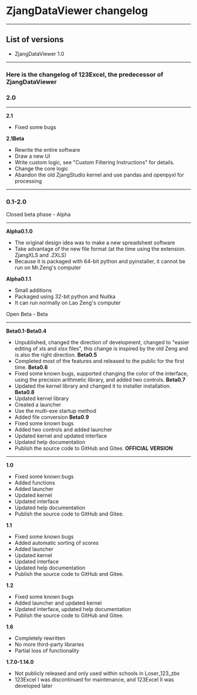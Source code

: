 # ZjangDataViewer changelog
***

## List of versions

* ZjangDataViewer 1.0

***

### Here is the changelog of 123Excel, the predecessor of ZjangDataViewer
### 2.0 
***
**2.1**
* Fixed some bugs

**2.1Beta**
- Rewrite the entire software
- Draw a new UI
- Write custom logic, see "Custom Filtering Instructions" for details.
- Change the core logic
- Abandon the old ZjangStudio kernel and use pandas and openpyxl for processing

***
### 0.1-2.0

Closed beta phase - Alpha
***
**Alpha0.1.0**
* The original design idea was to make a new spreadsheet software
* Take advantage of the new file format (at the time using the extension. ZjangXLS and .ZXLS)
* Because it is packaged with 64-bit python and pyinstaller, it cannot be run on Mr.Zeng's computer

**Alpha0.1.1**
* Small additions
* Packaged using 32-bit python and Nuitka
* It can run normally on Lao Zeng's computer

Open Beta - Beta
***
**Beta0.1-Beta0.4**
* Unpublished, changed the direction of development, changed to "easier editing of xls and xlsx files", this change is inspired by the old Zeng and is also the right direction.
**Beta0.5**
* Completed most of the features and released to the public for the first time.
**Beta0.6**
* Fixed some known bugs, supported changing the color of the interface, using the precision arithmetic library, and added two controls.
**Beta0.7**
* Updated the kernel library and changed it to installer installation.
**Beta0.8**
* Updated kernel library
* Created a launcher
* Use the multi-exe startup method
* Added file conversion
**Beta0.9**
* Fixed some known bugs
* Added two controls and added launcher
* Updated kernel and updated interface
* Updated help documentation
* Publish the source code to GitHub and Gitee.
**OFFICIAL VERSION**
***
**1.0**
* Fixed some known bugs
* Added functions
* Added launcher
* Updated kernel
* Updated interface
* Updated help documentation
* Publish the source code to GitHub and Gitee.

**1.1**
* Fixed some known bugs
* Added automatic sorting of scores
* Added launcher
* Updated kernel
* Updated interface
* Updated help documentation
* Publish the source code to GitHub and Gitee.

**1.2**
* Fixed some known bugs
* Added launcher and updated kernel
* Updated interface, updated help documentation
* Publish the source code to GitHub and Gitee.

**1.6**
* Completely rewritten
* No more third-party libraries
* Partial loss of functionality

**1.7.0-1.14.0**
* Not publicly released and only used within schools in Loser_123_zbx
* 123Excel I was discontinued for maintenance, and 123Excel II was developed later